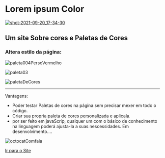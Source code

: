 # Lorem ipsum Color
[![shot-2021-09-20_17-34-30](https://user-images.githubusercontent.com/79410863/135729997-0586519c-fe69-41b0-ad58-a742f49cd782.png)](https://ysh-rael.github.io/Lorem-ipsum-Color/)

## Um site Sobre cores e Paletas de Cores

### Altera estilo da página:
![paleta004PersoVermelho](https://user-images.githubusercontent.com/79410863/135729979-febfe5a4-8c20-4a51-a565-dd3cef06913c.png)

![paleta03](https://user-images.githubusercontent.com/79410863/135730003-5e3c8d7c-cfdb-4d30-9c0c-2060ff2042e6.png)


![paletaDeCores](https://user-images.githubusercontent.com/79410863/135729968-a2ab2efe-4c26-45c7-a1d5-9d7c467ab5a1.png)
_____



Vantagens:
  * Poder testar Paletas de cores na página sem precisar mexer em todo o código. 
  * Criar sua propria paleta de cores personalizada e aplicala.
  * por ser feito em javaScrip, qualquer um com o básico de conhecimento na linguagem poderá ajusta-la a suas nescessidades.
  Em desenvolvimento....
  
  
![octocatComfala](https://user-images.githubusercontent.com/79410863/135729969-8c6332ce-5997-4636-ae8c-71630823de84.png)

[Ir para o Site](https://ysh-rael.github.io/Lorem-ipsum-Color/)



